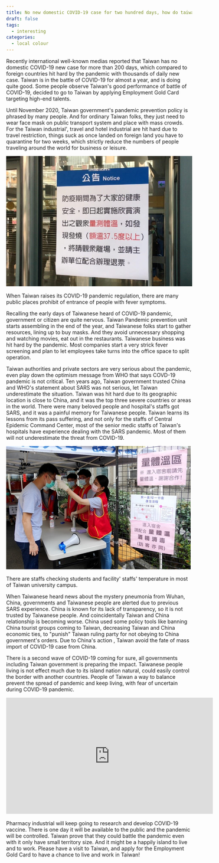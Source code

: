```yaml
---
title: No new domestic COVID-19 case for two hundred days, how do taiwan do it?
draft: false
tags:
  - interesting
categories:
  - local colour
---
```

Recently international well-known medias reported that Taiwan has no domestic COVID-19 new case for more than 200 days, which compared to foreign countries hit hard by the pandemic with thousands of daily new case. Taiwan is in the battle of COVID-19 for almost a year, and is doing quite good. Some people observe Taiwan's good performance of battle of COVID-19, decided to go to Taiwan by applying Employment Gold Card targeting high-end talents.

Until November 2020, Taiwan government's pandemic prevention policy is phrased by many people. And for ordinary Taiwan folks, they just need to wear face mask on public transport system and place with mass crowds. For the Taiwan industrial', travel and hotel industrial are hit hard due to travel restriction, things suck as once landed on foreign land you have to quarantine for two weeks, which strictly reduce the numbers of people traveling around the world for business or leisure.

![Taipei-metro-Fever-notice](/cms-uploads/taipei-metro-fever-notice.jpg "Taipei metro Fever notice")

When Taiwan raises its COVID-19 pandemic regulation, there are many public places prohibit of entrance of people with fever symptoms.

Recalling the early days of Taiwanese heard of COVID-19 pandemic, government or citizen are quite nervous. Taiwan Pandemic prevention unit starts assembling in the end of the year, and Taiwanese folks start to gather resources, lining up to buy masks. And they avoid unnecessary shopping and watching movies, eat out in the restaurants. Taiwanese business was hit hard by the pandemic. Most companies start a very strick fever screening and plan to let employees take turns into the office space to split operation.

Taiwan authorities and private sectors are very serious about the pandemic, even play down the optimism message from WHO that says COVD-19 pandemic is not critical. Ten years ago, Taiwan government trusted China and WHO's statement about SARS was not serious, let Taiwan underestimate the situation. Taiwan was hit hard due to its geographic location is close to China, and it was the top three severe countries or areas in the world. There were many beloved people and hospital's staffs got SARS, and it was a painful memory for Taiwanese people. Taiwan learns its lessons from its pass suffering, and not only for the staffs of Central Epidemic Command Center, most of the senior medic staffs of Taiwan's hospitals have experience dealing with the SARS pandemic. Most of them will not underestimate the threat from COVID-19.

![National Taiwan Normal University fever station](/cms-uploads/national-taiwan-normal-university-fever-station.jpg "National Taiwan Normal University fever station")

There are staffs checking students and facility' staffs' temperature in most of Taiwan university campus.

When Taiwanese heard news about the mystery pneumonia from Wuhan, China, governments and Taiwanese people are alerted due to previous SARS experience. China is known for its lack of transparency, so it is not trusted by Taiwanese people. And coincidentally Taiwan and China relationship is becoming worse. China used some policy tools like banning China tourist groups coming to Taiwan, decreasing Taiwan and China economic ties, to "punish" Taiwan ruling party for not obeying to China government's orders. Due to China's action , Taiwan avoid the fate of mass import of COVID-19 case from China.

There is a second wave of COVID-19 coming for sure, all governments including Taiwan government is preparing the impact. Taiwanese people living is not effect much due to its island nation natural, could easily control the border with another countries. People of Taiwan a way to balance prevent the spread of pandemic and keep living, with fear of uncertain during COVID-19 pandemic.

<iframe width="560" height="315" src="https://www.youtube.com/embed/6Zy4sl2ZWPM" frameborder="0" allow="accelerometer; autoplay; clipboard-write; encrypted-media; gyroscope; picture-in-picture" allowfullscreen></iframe>

Pharmacy industrial will keep going to research and develop COVID-19 vaccine. There is one day it will be available to the public and the pandemic will be controlled. Taiwan prove that they could battle the pandemic even with it only have small territory size. And it might be a happily island to live and to work. Please have a visit to Taiwan, and apply for the Employment Gold Card to have a chance to live and work in Taiwan!